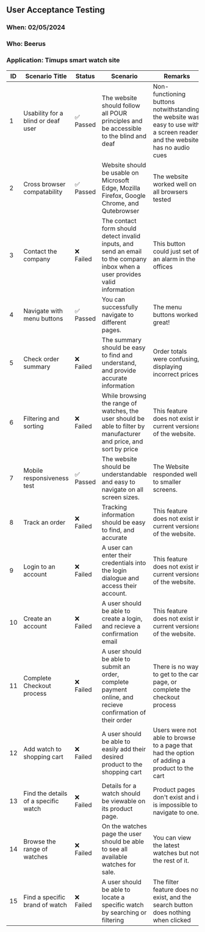 ## User Acceptance Testing

### When: 02/05/2024

### Who: Beerus

### Application: Timups smart watch site

|ID|Scenario Title|Status|Scenario|Remarks|
|-|-|-|-|-|
|1|Usability for a blind or deaf user|✅ Passed|The website should follow all POUR principles and be accessible to the blind and deaf|Non-functioning buttons notwithstanding, the website was easy to use with a screen reader, and the website has no audio cues|
|2|Cross browser compatability|✅ Passed|Website should be usable on Microsoft Edge, Mozilla Firefox, Google Chrome, and Qutebrowser|The website worked well on all browsers tested|
|3|Contact the company|❌ Failed|The contact form should detect invalid inputs, and send an email to the company inbox when a user provides valid information|This button could just set off an alarm in the offices|
|4|Navigate with menu buttons|✅ Passed|You can successfully navigate to different pages.|The menu buttons worked great!|
|5|Check order summary|❌ Failed|The summary should be easy to find and understand, and provide accurate information|Order totals were confusing, displaying incorrect prices.|
|6|Filtering and sorting|❌ Failed|While browsing the range of watches, the user should be able to filter by manufacturer and price, and sort by price|This feature does not exist in current versions of the website.|
|7|Mobile responsiveness test|✅ Passed|The website should be understandable and easy to navigate on all screen sizes.|The Website responded well to smaller screens.|
|8|Track an order|❌ Failed|Tracking information should be easy to find, and accurate|This feature does not exist in current versions of the website.|
|9|Login to an account|❌ Failed|A user can enter their credentials into the login dialogue and access their account.|This feature does not exist in current versions of the website.|
|10|Create an account|❌ Failed|A user should be able to create a login, and recieve a confirmation email|This feature does not exist in current versions of the website.|
|11|Complete Checkout process|❌ Failed|A user should be able to submit an order, complete payment online, and recieve confirmation of their order|There is no way to get to the cart page, or complete the checkout process|
|12|Add watch to shopping cart|❌ Failed|A user should be able to easily add their desired product to the shopping cart|Users were not able to browse to a page that had the option of adding a product to the cart|
|13|Find the details of a specific watch|❌ Failed|Details for a watch should be viewable on its product page. |Product pages don't exist and it is impossible to navigate to one.|
|14|Browse the range of watches|❌ Failed|On the watches page the user should be able to see all available watches for sale.|You can view the latest watches but not the rest of it.|
|15|Find a specific brand of watch|❌ Failed|A user should be able to locate a specific watch by searching or filtering|The filter feature does not exist, and the search button does nothing when clicked|
